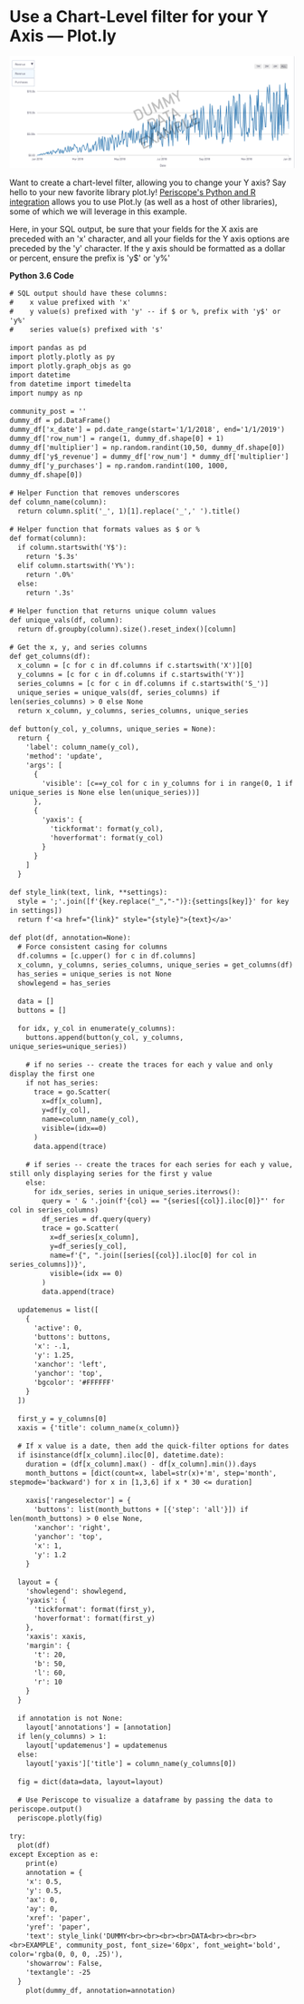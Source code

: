 # Use a Chart-Level filter for your Y Axis — Plot.ly

![chart_filter](/Python/Chart_Level_Filter_for_Y_Axis/Images/chart_filter.png)

Want to create a chart-level filter, allowing you to change your Y axis? Say hello to your new favorite library plot.ly! [Periscope's Python and R integration](https://doc.periscopedata.com/article/r-and-python#content) allows you to use Plot.ly (as well as a host of other libraries), some of which we will leverage in this example.

Here, in your SQL output, be sure that your fields for the X axis are preceded with an 'x' character, and all your fields for the Y axis options are preceded by the 'y' character. If the y axis should be formatted as a dollar or percent, ensure the prefix is  'y$' or 'y%'

**Python 3.6 Code**

	# SQL output should have these columns:
	#    x value prefixed with 'x'
	#    y value(s) prefixed with 'y' -- if $ or %, prefix with 'y$' or 'y%'
	#    series value(s) prefixed with 's'

	import pandas as pd
	import plotly.plotly as py
	import plotly.graph_objs as go
	import datetime
	from datetime import timedelta
	import numpy as np

	community_post = ''
	dummy_df = pd.DataFrame()
	dummy_df['x_date'] = pd.date_range(start='1/1/2018', end='1/1/2019')
	dummy_df['row_num'] = range(1, dummy_df.shape[0] + 1)
	dummy_df['multiplier'] = np.random.randint(10,50, dummy_df.shape[0])
	dummy_df['y$_revenue'] = dummy_df['row_num'] * dummy_df['multiplier']
	dummy_df['y_purchases'] = np.random.randint(100, 1000, dummy_df.shape[0])

	# Helper Function that removes underscores
	def column_name(column):
	  return column.split('_', 1)[1].replace('_',' ').title()

	# Helper function that formats values as $ or %
	def format(column):
	  if column.startswith('Y$'):
	    return '$.3s'
	  elif column.startswith('Y%'):
	    return '.0%'
	  else:
	    return '.3s'

	# Helper function that returns unique column values
	def unique_vals(df, column):
	  return df.groupby(column).size().reset_index()[column]

	# Get the x, y, and series columns
	def get_columns(df):
	  x_column = [c for c in df.columns if c.startswith('X')][0]
	  y_columns = [c for c in df.columns if c.startswith('Y')]
	  series_columns = [c for c in df.columns if c.startswith('S_')]
	  unique_series = unique_vals(df, series_columns) if len(series_columns) > 0 else None
	  return x_column, y_columns, series_columns, unique_series

	def button(y_col, y_columns, unique_series = None):
	  return {
	    'label': column_name(y_col),
	    'method': 'update',
	    'args': [
	      {
	        'visible': [c==y_col for c in y_columns for i in range(0, 1 if unique_series is None else len(unique_series))]
	      },
	      {
	        'yaxis': {
	          'tickformat': format(y_col),
	          'hoverformat': format(y_col)
	        }
	      }
	    ]
	  }

	def style_link(text, link, **settings):
	  style = ';'.join([f'{key.replace("_","-")}:{settings[key]}' for key in settings])
	  return f'<a href="{link}" style="{style}">{text}</a>'

	def plot(df, annotation=None):
	  # Force consistent casing for columns
	  df.columns = [c.upper() for c in df.columns]
	  x_column, y_columns, series_columns, unique_series = get_columns(df)
	  has_series = unique_series is not None
	  showlegend = has_series

	  data = []
	  buttons = []

	  for idx, y_col in enumerate(y_columns):
	    buttons.append(button(y_col, y_columns, unique_series=unique_series))

	    # if no series -- create the traces for each y value and only display the first one
	    if not has_series:
	      trace = go.Scatter(
	        x=df[x_column],
	        y=df[y_col],
	        name=column_name(y_col),
	        visible=(idx==0)
	      )
	      data.append(trace)

	    # if series -- create the traces for each series for each y value, still only displaying series for the first y value
	    else:
	      for idx_series, series in unique_series.iterrows():
	        query = ' & '.join(f'{col} == "{series[{col}].iloc[0]}"' for col in series_columns)
	        df_series = df.query(query)
	        trace = go.Scatter(
	          x=df_series[x_column],
	          y=df_series[y_col],
	          name=f'{", ".join([series[{col}].iloc[0] for col in series_columns])}',
	          visible=(idx == 0)
	        )
	        data.append(trace)

	  updatemenus = list([
	    {
	      'active': 0,
	      'buttons': buttons,
	      'x': -.1,
	      'y': 1.25,
	      'xanchor': 'left',
	      'yanchor': 'top',
	      'bgcolor': '#FFFFFF'
	    }
	  ])

	  first_y = y_columns[0]
	  xaxis = {'title': column_name(x_column)}

	  # If x value is a date, then add the quick-filter options for dates
	  if isinstance(df[x_column].iloc[0], datetime.date):
	    duration = (df[x_column].max() - df[x_column].min()).days
	    month_buttons = [dict(count=x, label=str(x)+'m', step='month', stepmode='backward') for x in [1,3,6] if x * 30 <= duration]

	    xaxis['rangeselector'] = {
	      'buttons': list(month_buttons + [{'step': 'all'}]) if len(month_buttons) > 0 else None,
	      'xanchor': 'right',
	      'yanchor': 'top',
	      'x': 1,
	      'y': 1.2
	    }

	  layout = {
	    'showlegend': showlegend,
	    'yaxis': {
	      'tickformat': format(first_y),
	      'hoverformat': format(first_y)
	    },
	    'xaxis': xaxis,
	    'margin': {
	      't': 20,
	      'b': 50,
	      'l': 60,
	      'r': 10
	    }
	  }

	  if annotation is not None:
	    layout['annotations'] = [annotation]
	  if len(y_columns) > 1:
	    layout['updatemenus'] = updatemenus
	  else:
	    layout['yaxis']['title'] = column_name(y_columns[0])

	  fig = dict(data=data, layout=layout)

	  # Use Periscope to visualize a dataframe by passing the data to periscope.output()
	  periscope.plotly(fig)

	try:
	  plot(df)
	except Exception as e:
	    print(e)
	    annotation = {
	    'x': 0.5,
	    'y': 0.5,
	    'ax': 0,
	    'ay': 0,
	    'xref': 'paper',
	    'yref': 'paper',
	    'text': style_link('DUMMY<br><br><br><br>DATA<br><br><br><br>EXAMPLE', community_post, font_size='60px', font_weight='bold', color='rgba(0, 0, 0, .25)'),
	    'showarrow': False,
	    'textangle': -25
	  }
	    plot(dummy_df, annotation=annotation)